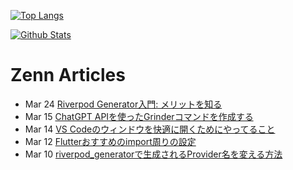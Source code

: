 [![Top Langs](https://github-readme-stats.vercel.app/api/top-langs?username=K9i-0&langs_count=8&layout=compact)](https://github.com/anuraghazra/github-readme-stats)

[![Github Stats](https://github-readme-stats.vercel.app/api?username=K9i-0&count_private=true&show_icons=true)](https://github.com/anuraghazra/github-readme-stats)

# Zenn Articles

<!-- profile updater begin: zenn -->
- Mar 24 [Riverpod Generator入門: メリットを知る](https://zenn.dev/k9i/articles/2159e248505f60)
- Mar 15 [ChatGPT APIを使ったGrinderコマンドを作成する](https://zenn.dev/k9i/articles/46a1e23fb734ba)
- Mar 14 [VS Codeのウィンドウを快適に開くためにやってること](https://zenn.dev/k9i/articles/ddb81c1702a05c)
- Mar 12 [Flutterおすすめのimport周りの設定](https://zenn.dev/k9i/articles/34dab7d09b29a1)
- Mar 10 [riverpod_generatorで生成されるProvider名を変える方法](https://zenn.dev/toridori/articles/eeee255bd555a2)
<!-- profile updater end: zenn -->

<!--
**K9i-0/K9i-0** is a ✨ _special_ ✨ repository because its `README.md` (this file) appears on your GitHub profile.

Here are some ideas to get you started:

- 🔭 I’m currently working on ...
- 🌱 I’m currently learning ...
- 👯 I’m looking to collaborate on ...
- 🤔 I’m looking for help with ...
- 💬 Ask me about ...
- 📫 How to reach me: ...
- 😄 Pronouns: ...
- ⚡ Fun fact: ...
-->
